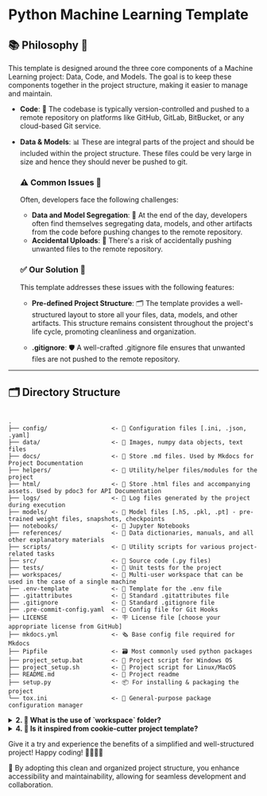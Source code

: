 # Python Machine Learning Template



## 📚 Philosophy 🧠

This template is designed around the three core components of a Machine Learning project: Data, Code, and Models. The goal is to keep these components together in the project structure, making it easier to manage and maintain.

- **Code**: 🔢 The codebase is typically version-controlled and pushed to a remote repository on platforms like GitHub, GitLab, BitBucket, or any cloud-based Git service.

- **Data & Models**: 📊 These are integral parts of the project and should be included within the project structure. These files could be very large in size and hence they should never be pushed to git.


    ### ⚠️ Common Issues 🚧

    Often, developers face the following challenges:

    - **Data and Model Segregation**: 📂 At the end of the day, developers often find themselves segregating data, models, and other artifacts from the code before pushing changes to the remote repository.
    - **Accidental Uploads**: 🙈 There's a risk of accidentally pushing unwanted files to the remote repository.

    ### ✅ Our Solution 🎯

    This template addresses these issues with the following features:

    - **Pre-defined Project Structure**: 🗂️ The template provides a well-structured layout to store all your files, data, models, and other artifacts. This structure remains consistent throughout the project's life cycle, promoting cleanliness and organization. 

    - **.gitignore**: 🛡️ A well-crafted .gitignore file ensures that unwanted files are not pushed to the remote repository.




____

## 🗂️ Directory Structure

```

.
├── config/                  <- 📂 Configuration files [.ini, .json, .yaml]
├── data/                    <- 📂 Images, numpy data objects, text files
├── docs/                    <- 📂 Store .md files. Used by Mkdocs for Project Documentation
├── helpers/                 <- 📂 Utility/helper files/modules for the project
├── html/                    <- 📂 Store .html files and accompanying assets. Used by pdoc3 for API Documentation
├── logs/                    <- 📂 Log files generated by the project during execution
├── models/                  <- 📂 Model files [.h5, .pkl, .pt] - pre-trained weight files, snapshots, checkpoints
├── notebooks/               <- 📂 Jupyter Notebooks
├── references/              <- 📂 Data dictionaries, manuals, and all other explanatory materials
├── scripts/                 <- 📂 Utility scripts for various project-related tasks
├── src/                     <- 📂 Source code (.py files)
├── tests/                   <- 📂 Unit tests for the project
├── workspaces/              <- 📂 Multi-user workspace that can be used in the case of a single machine
├── .env-template            <- 🔧 Template for the .env file
├── .gitattributes           <- 🔧 Standard .gitattributes file
├── .gitignore               <- 📛 Standard .gitignore file
├── .pre-commit-config.yaml  <- 🔧 Config file for Git Hooks
├── LICENSE                  <- 🪧 License file [choose your appropriate license from GitHub]
├── mkdocs.yml               <- 🗞️ Base config file required for Mkdocs
├── Pipfile		             <- 🗃️ Most commonly used python packages
├── project_setup.bat        <- 📜 Project script for Windows OS
├── project_setup.sh         <- 📜 Project script for Linux/MacOS
├── README.md                <- 📝 Project readme
├── setup.py                 <- 📦️ For installing & packaging the project
└── tox.ini                  <- 🔧 General-purpose package configuration manager

```


<details>
<summary> <b> 2. 🤔 What is the use of `workspace` folder? </b> </summary>

*	The `workspaces` folder is intended for scenarios where multiple people are working on the same project on the same machine. Inside the `workspaces` folder, you can create subfolders named after each developer, allowing them to clone the project and work on different branches. These subdirectories are not tracked by Git, enabling multiple people to collaborate on the same project without conflicts. To incorporate changes, developers can merge their branches with a common branch located at the root level.

</details>


<details>
<summary> <b> 4. 🤔 Is it inspired from cookie-cutter project template? </b> </summary>

*	In short, no. While there may be similarities in naming conventions, the Python Machine Learning Template was created based on the specific needs of machine learning projects, such as reinforcement learning, computer vision, and natural language processing. However, we do appreciate the Jupyter Notebook naming convention used in the cookie-cutter project template and we recommend that users should follow it.

	*	Here it is:

		*Naming convention is a number (for ordering), the creator's initials, and a short `-` delimited description, e.g. `1.0-jqp-initial-data-exploration`.* i.e., it follows a format of `<number>-<initials>-<short-description>`, e.g., `1.0-jqp-initial-data-exploration.ipynb`

</details>

Give it a try and experience the benefits of a simplified and well-structured project! Happy coding! 👩‍💻👨‍💻

🚀 By adopting this clean and organized project structure, you enhance accessibility and maintainability, allowing for seamless development and collaboration.
